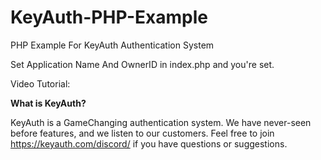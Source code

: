 # KeyAuth-PHP-Example
PHP Example For KeyAuth Authentication System

Set Application Name And OwnerID in index.php and you're set.

Video Tutorial:

**What is KeyAuth?**

KeyAuth is a GameChanging authentication system. We have never-seen before features, and we listen to our customers. Feel free to join https://keyauth.com/discord/ if you have questions or suggestions.
